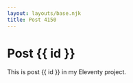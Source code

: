```yaml
---
layout: layouts/base.njk
title: Post 4150
---
```


# Post {{ id }}

This is post {{ id }} in my Eleventy project.
